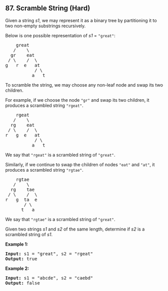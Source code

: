## 87. Scramble String (Hard)

<p>Given a string <em>s1</em>, we may represent it as a binary tree by partitioning it to two non-empty substrings recursively.</p>

<p>Below is one possible representation of <em>s1</em> = <code>&quot;great&quot;</code>:</p>

<pre>
    great
   /    \
  gr    eat
 / \    /  \
g   r  e   at
           / \
          a   t
</pre>

<p>To scramble the string, we may choose any non-leaf node and swap its two children.</p>

<p>For example, if we choose the node <code>&quot;gr&quot;</code> and swap its two children, it produces a scrambled string <code>&quot;rgeat&quot;</code>.</p>

<pre>
    rgeat
   /    \
  rg    eat
 / \    /  \
r   g  e   at
           / \
          a   t
</pre>

<p>We say that <code>&quot;rgeat&quot;</code> is a scrambled string of <code>&quot;great&quot;</code>.</p>

<p>Similarly, if we continue to swap the children of nodes <code>&quot;eat&quot;</code> and <code>&quot;at&quot;</code>, it produces a scrambled string <code>&quot;rgtae&quot;</code>.</p>

<pre>
    rgtae
   /    \
  rg    tae
 / \    /  \
r   g  ta  e
       / \
      t   a
</pre>

<p>We say that <code>&quot;rgtae&quot;</code> is a scrambled string of <code>&quot;great&quot;</code>.</p>

<p>Given two strings <em>s1</em> and <em>s2</em> of the same length, determine if <em>s2</em> is a scrambled string of <em>s1</em>.</p>

<p><strong>Example 1:</strong></p>

<pre>
<strong>Input:</strong> s1 = &quot;great&quot;, s2 = &quot;rgeat&quot;
<strong>Output:</strong> true
</pre>

<p><strong>Example 2:</strong></p>

<pre>
<strong>Input:</strong> s1 = &quot;abcde&quot;, s2 = &quot;caebd&quot;
<strong>Output:</strong> false</pre>
